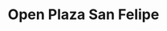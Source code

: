 ---
title: "Open Plaza San Felipe"
url: /san-felipe/open-plaza-san-felipe/
shop: centro comercial
---